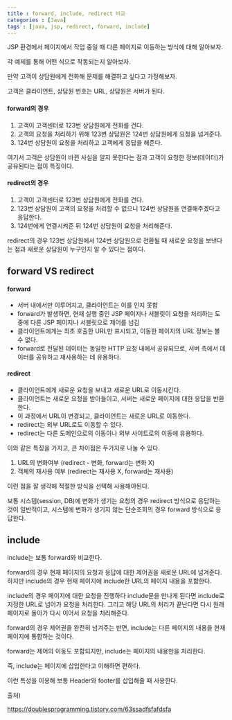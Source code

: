 ```yaml
---
title : forward, include, redirect 비교
categories : [Java]
tags : [java, jsp, redirect, forward, include]
---
```


JSP 환경에서 페이지에서 작업 중일 때 다른 페이지로 이동하는 방식에 대해 알아보자.

각 예제를 통해 어떤 식으로 작동되는지 알아보자.

만약 고객이 상담원에게 전화해 문제를 해결하고 싶다고 가정해보자.

고객은 클라이언트, 상담원 번호는 URL, 상담원은 서버가 된다.

#### forward의 경우

1. 고객이 고객센터로 123번 상담원에게 전화를 건다.
2. 고객의 요청을 처리하기 위해 123번 상담원은 124번 상담원에게 요청을 넘겨준다.
3. 124번 상담원이 요청을 처리하고 고객에게 응답을 해준다.

여기서 고객은 상담원이 바뀐 사실을 알지 못한다는 점과 고객이 요청한 정보(데이터)가 공유된다는 점이 특징이다.

#### redirect의 경우

1. 고객이 고객센터로 123번 상담원에게 전화를 건다.
2. 123번 상담원이 고객의 요청을 처리할 수 없으니 124번 상담원을 연결해주겠다고 응답한다.
3. 124번에게 연결시켜준 뒤 124번 상담원이 요청을 처리해준다.

redirect의 경우 123번 상담원에서 124번 상담원으로 전환될 때 새로운 요청을 보낸다는 점과 새로운 상담원이 누구인지 알 수 있다는 점이다.

## forward VS redirect

#### forward

- 서버 내에서만 이루어지고, 클라이언트는 이를 인지 못함
- forward가 발생하면, 현재 실행 중인 JSP 페이지나 서블릿이 요청을 처리하는 도중에 다른 JSP 페이지나 서블릿으로 제어를 넘김
- 클라이언트에게는 최초 호출한 URL만 표시되고, 이동한 페이지의 URL 정보는 볼 수 없다.
- forward로 전달된 데이터는 동일한 HTTP 요청 내에서 공유되므로, 서버 측에서 데이터를 공유하고 재사용하는 데 유용하다.

#### redirect

- 클라이언트에게 새로운 요청을 보내고 새로운 URL로 이동시킨다.
- 클라이언트는 새로운 요청을 받아들이고, 서버는 새로운 페이지에 대한 응답을 반환한다.
- 이 과정에서 URL이 변경되고, 클라이언트는 새로운 URL로 이동한다.
- redirect는 외부 URL로도 이동할 수 있다.
- redirect는 다른 도메인으로의 이동이나 외부 사이트로의 이동에 유용하다.

이와 같은 특징을 가지고, 큰 차이점은 두가지로 나눌 수 있다.

1. URL의 변화여부 (redirect - 변화, forward는 변화 X)
2. 객체의 재사용 여부 (redirect는 재사용 X, forward는 재사용)

이런 점을 잘 생각해 적절한 방식을 선택해 사용해야된다.

보통 시스템(session, DB)에 변화가 생기는 요청의 경우 redirect 방식으로 응답하는 것이 일반적이고, 시스템에 변화가 생기지 않는 단순조회의 경우 forward 방식으로 응답한다.

## include

include는 보통 forward와 비교한다.

forward의 경우 현재 페이지의 요청과 응답에 대한 제어권을 새로운 URL에 넘겨준다. 하지만 include의 경우 현재 페이지에 include한 URL의 페이지 내용을 포함한다.

include의 경우 페이지에 대한 요청을 진행하다 include문을 만나게 된다면 include로 지정한 URL로 넘어가 요청을 처리한다. 그리고 해당 URL의 처리가 끝난다면 다시 원래 페이지로 돌아가 다시 이어서 요청을 처리해준다.

forward의 경우 제어권을 완전히 넘겨주는 반면, include는 다른 페이지의 내용을 현재 페이지에 통합하는 것이다.

forward는 제어의 이동도 포함되지만, include는 페이지의 내용만을 처리한다.

즉, include는 페이지에 삽입한다고 이해하면 편하다.

이런 특성을 이용해 보통 Header와 footer를 삽입해줄 때 사용한다.



출처)

https://doublesprogramming.tistory.com/63ssadfsfafdsfa
